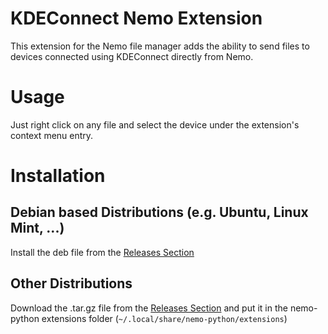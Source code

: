 
# KDEConnect Nemo Extension

 This extension for the Nemo file manager adds the ability to send files to devices connected using KDEConnect directly from Nemo.

# Usage

 Just right click on any file and select the device under the extension's context menu entry.

# Installation

## Debian based Distributions (e.g. Ubuntu, Linux Mint, ...)

 Install the deb file from the [Releases Section](https://github.com/JoeJoeTV/nemo-extension-kdeconnect/releases)

## Other Distributions

 Download the .tar.gz file from the [Releases Section](https://github.com/JoeJoeTV/nemo-extension-kdeconnect/releases) and put it in the nemo-python extensions folder (`~/.local/share/nemo-python/extensions`)